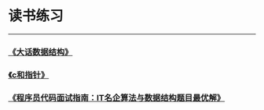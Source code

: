 # 读书练习
---
### [《大话数据结构》](http://github.com/KevinsBobo/book_code/tree/master/data_structure/)

### [《c和指针》](http://github.com/KevinsBobo/book_code/tree/master/pointers_on_c/)

### [《程序员代码面试指南：IT名企算法与数据结构题目最优解》](http://github.com/KevinsBobo/book_code/tree/master/zuocodebook/)
